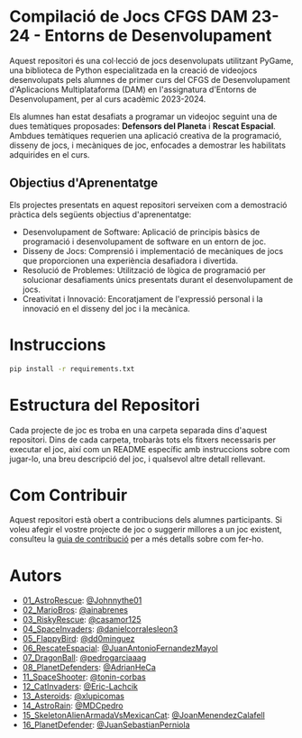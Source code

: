 # Compilació de Jocs CFGS DAM 23-24 - Entorns de Desenvolupament

Aquest repositori és una col·lecció de jocs desenvolupats utilitzant PyGame, una biblioteca de Python especialitzada en la creació de videojocs desenvolupats pels alumnes de primer curs del CFGS de Desenvolupament d'Aplicacions Multiplataforma (DAM) en l'assignatura d'Entorns de Desenvolupament, per al curs acadèmic 2023-2024.

Els alumnes han estat desafiats a programar un videojoc seguint una de dues temàtiques proposades: **Defensors del Planeta** i **Rescat Espacial**. Ambdues temàtiques requerien una aplicació creativa de la programació, disseny de jocs, i mecàniques de joc, enfocades a demostrar les habilitats adquirides en el curs.

## Objectius d'Aprenentatge

Els projectes presentats en aquest repositori serveixen com a demostració pràctica dels següents objectius d'aprenentatge:

* Desenvolupament de Software: Aplicació de principis bàsics de programació i desenvolupament de software en un entorn de joc.
* Disseny de Jocs: Comprensió i implementació de mecàniques de jocs que proporcionen una experiència desafiadora i divertida.
* Resolució de Problemes: Utilització de lògica de programació per solucionar desafiaments únics presentats durant el desenvolupament de jocs.
* Creativitat i Innovació: Encoratjament de l'expressió personal i la innovació en el disseny del joc i la mecànica.

# Instruccions

```bash
pip install -r requirements.txt
```

# Estructura del Repositori
Cada projecte de joc es troba en una carpeta separada dins d'aquest repositori. Dins de cada carpeta, trobaràs tots els fitxers necessaris per executar el joc, així com un README específic amb instruccions sobre com jugar-lo, una breu descripció del joc, i qualsevol altre detall rellevant.

# Com Contribuir

Aquest repositori està obert a contribucions dels alumnes participants. Si voleu afegir el vostre projecte de joc o suggerir millores a un joc existent, consulteu la [guia de contribució](CONTRIBUTING.md) per a més detalls sobre com fer-ho.

# Autors

* [01_AstroRescue](01_AstroRescue): [@Johnnythe01](https://github.com/Johnnythe01)
* [02_MarioBros](02_MarioBros): [@ainabrenes](https://github.com/ainabrenes)
* [03_RiskyRescue](03_RiskyRescue): [@casamor125](https://github.com/casamor125)
* [04_SpaceInvaders](04_SpaceInvaders): [@danielcorralesleon3](https://github.com/danielcorralesleon3)
* [05_FlappyBird](05_FlappyBird): [@dd0minguez](https://github.com/dd0minguez)
* [06_RescateEspacial](06_RescateEspacial): [@JuanAntonioFernandezMayol](https://github.com/JuanAntonioFernandezMayol)
* [07_DragonBall](07_DragonBall): [@pedrogarciaaag](https://github.com/pedrogarciaaag)
* [08_PlanetDefenders](08_PlanetDefenders): [@AdrianHeCa](https://github.com/AdrianHeCa)
* [11_SpaceShooter](11_SpaceShooter): [@tonin-corbas](https://github.com/tonin-corbas)
* [12_CatInvaders](12_CatInvaders): [@Eric-Lachcik](https://github.com/Eric-Lachcik)
* [13_Asteroids](13_Asteroids): [@xlupicomas](https://github.com/xlupicomas)
* [14_AstroRain](14_AstroRain): [@MDCpedro](https://github.com/MDCpedro)
* [15_SkeletonAlienArmadaVsMexicanCat](15_SkeletonAlienArmadaVsMexicanCat): [@JoanMenendezCalafell](https://github.com/JoanMenendezCalafell)
* [16_PlanetDefender](16_PlanetDefender): [@JuanSebastianPerniola](https://github.com/JuanSebastianPerniola)